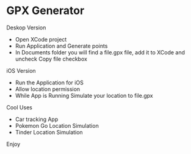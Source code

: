 # GPX Generator

Deskop Version

 * Open XCode project
 * Run Application and Generate points
 * In Documents folder you will find a file.gpx file, add it to XCode and  uncheck Copy file checkbox

 iOS Version
 * Run the Application for iOS
 * Allow location permission
 * While App is Running Simulate your location to file.gpx


Cool Uses

* Car tracking App
* Pokemon Go Location Simulation
* Tinder Location Simulation

Enjoy
